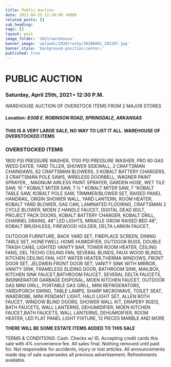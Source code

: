 ```yaml
---
title: Public Auction
date: 2021-04-25 12:30:00 +0000
related_posts: []
sub_heading:  
tags: []
layout: post
image_folder: '2021/warehouse'
banner_image: 'uploads/2020/rocky/20200801_102207.jpg'
banner_style: 'background-position:center;'
published: true
---
```

# PUBLIC AUCTION
### Saturday, April 25th, 2021 • 12:30 P.M.
WAREHOUSE AUCTION OF OVERSTOCK ITEMS FROM 2 MAJOR STORES

##### **Location:** 830B E. ROBINSON ROAD, SPRINGDALE, ARKANSAS

__THIS IS A VERY LARGE SALE, NO WAY TO LIST IT ALL. WAREHOUSE OF OVERSTOCKED ITEMS__

### OVERSTOCKED ITEMS
1800 PSI PRESSURE WASHER, 1700 PSI PRESSURE WASHER, PRO 60 GAS WEED EATER, YARD TILLER, SHOWER SIDEWALL, 2 CRAFTSMAN CHAINSAWS, 62 CRAFTSMAN BLOWERS, 3 KOBALT BATTERY CHARGERS, 3 CRAFTSMAN POLE SAWS, WIRELESS DOORBELL, WAGNER PAINT SPRAYER, , MAGNUM AIRLESS PAINT SPRAYER,  GARDEN HOSE, WET TILE SAW, 10 “ KOBALT MITER SAW, 7 ½ “ KOBALT MITER SAW, 7 “KOBALT TABLE SAW, KOBALT POLE SAW, TRIMMER/BLOWER SET, RAISED PANEL HANDRAIL, ORGIN SHOWER WALL, YARD LANTERN, ROOM HEATER, KOBALT YARD BLOWER, GAS CAN, LAMINATED FLOORING,  CRAFTSMAN 2 CYCLE BLOWER, MOEN 2 HANDLE FAUCET, DIGITAL DEAD BOLT, PROJECT PACK DOORS,  KOBALT BATTERY CHARGER, KOBALT DRILL,  CHANNEL DRAINS, 48” LED LIGHTS, MIRACLE GROW RAISED BED 48”,  KOBALT  BRUSHLESS, FIREWOOD HOLDER, DELTA LARKIN FAUCET,

<!--break-->
OUTDOOR FURNITURE, BACK YARD SET, FIREPLACE SCREEN, DINING TABLE SET, HONEYWELL HOME HUMIDIFIER, OUTDOOR RUGS,  DOUBLE TRASH CANS,  LIGHTED VANITY BAR, TOWER ROOM HEATER, CEILING FANS, DEL TECHO CEILING FAN,  SEVERAL BLINDS, FAUX WOOD BLINDS, KITCHEN CEILING FAN, HOT WATER HEATER,THERMA WINDOWS, FRONT DOOR SET, JELDWEN FRONT DOOR SET, VANITY SINK WITH MIRROR, VANITY SINK, FRAMELESS SLIDING DOOR, BATHROOM SINK, MAILBOX, KITCHEN SINK FAUCET,BATHROOM FAUCET, SEVERAL DELTA FAUCETS, INSINKERATOR GARBAGE DISPOSAL, MOEN KITCHEN FAUCET, OUTDOOR GAS MINI GRILL, PORTABLE GAS GRILL, MINI REFRIGERATORS, YARD/PORCH SWING, TABLE LAMPS, SHARP MICROWAVE, TOILET SEAT, WARDROBE, MINI PENDANT LIGHT, HALO LIGHT SET, ALLEN ROTH FAUCET, WINDOW BLIND DOORS, SHOWER WALL KIT, DRAPERY RODS, BATH FAUCETS, WALL LANTERNS, DEHUMIDIFIER, MOEN KITCHEN FAUCET,BATH FAUCETS, WALL LANTERNS, DEHUMIDIFIER, ROOM HEATER, LED FLAT PANEL LIGHT FIXTURE, 12 PIECES MARBLE AND MORE

__THERE WILL BE SOME ESTATE ITEMS ADDED TO THIS SALE__

TERMS & CONDITIONS: Cash. Checks w/ ID. Accepting credit cards this sale with 4% convenience fee. All sales final. Nothing removed until paid for. Not responsible for accidents, injury or lost articles. All announcements made day of sale supersedes all previous advertisement. Refreshments available. 


